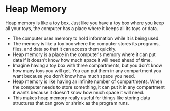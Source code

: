 # Heap Memory

Heap memory is like a toy box. Just like you have a toy box where you keep all your toys, the computer has a place where it keeps all its toys or data.

- The computer uses memory to hold information while it is being used.
- The memory is like a toy box where the computer stores its programs, files, and data so that it can access them quickly.
- Heap memory is a place in the computer's memory where it can put data if it doesn't know how much space it will need ahead of time.
- Imagine having a toy box with three compartments, but you don't know how many toys you will get. You can put them in any compartment you want because you don't know how much space you need.
- Heap memory is like having an infinite number of compartments. When the computer needs to store something, it can put it in any compartment it wants because it doesn't know how much space it will need.
- This makes heap memory really useful for things like storing data structures that can grow or shrink as the program runs.
